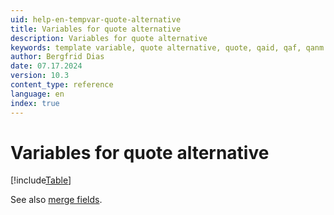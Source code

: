 ```yaml
---
uid: help-en-tempvar-quote-alternative
title: Variables for quote alternative
description: Variables for quote alternative
keywords: template variable, quote alternative, quote, qaid, qaf, qanm
author: Bergfrid Dias
date: 07.17.2024
version: 10.3
content_type: reference
language: en
index: true
---
```


# Variables for quote alternative

[!include[Table](../../../../../common/includes/variable/table-quote-alt.md)]

See also [merge fields][1].

<!-- Referenced links -->
[1]: ../merge-fields/index.md

